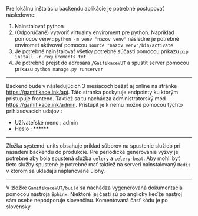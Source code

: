Pre lokálnu inštaláciu backendu aplikácie je potrebné postupovať následovne:

1. Nainstalovať python
2. (Odporúčané) vytvoriť virtualny enviroment pre python. Napríklad pomocov venv : `python -m venv "nazov venv"` následne je potrebné enviromet aktivovať pomocou `source "nazov venv"/bin/activate`
3. Je potrebné nainštalovať všetky potrebné súčasti pomocou príkazu `pip install -r requirements.txt`
4. Je potrebné prejst do adresára `/GaifikaceVUT` a spustit server pomocou príkazu `python manage.py runserver`

---

Backend bude v následujúcich 3 mesiacoch bežať aj online na stránke https://gamifikace.ink/api. Táto stránka poskytuje endpointy ku ktorým pristupuje frontend. Taktiež sa tu nachádza administrátorský mód https://gamifikace.ink/admin. Pristúpit je k nemu možné pomocou týchto prihlasovacích udajov :

- Užívateľské meno : admin
- Heslo : ******

---

Zložka systemd-units obsahuje príklad súborov na spustenie služieb pri nasadení backendu do produkcie.
Pre periodické generovanie výzvy je potrebné aby bola spustená služba `celery` a `celery-beat`.
Aby mohli byť tieto služby spustené je potrebné mať taktiež na serveri nainstalovaný `Redis` v ktorom sa ukladajú naplanované úlohy.

---

V zložke `GamifikaceVUT/build` sa nachádza vygenerovaná dokumentácia pomocou nástroja `Sphinx`. Niektoré jej časti sú po anglicky keďže nástroj sám osebe nepodporuje slovenčinu. Komentovaná časť kódu je po slovensky.
